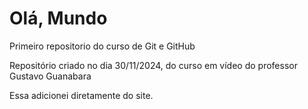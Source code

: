 # Olá, Mundo
 Primeiro repositorio do curso de Git e GitHub

 Repositório criado no dia 30/11/2024, do curso em vídeo do professor Gustavo Guanabara

 Essa adicionei diretamente do site.
